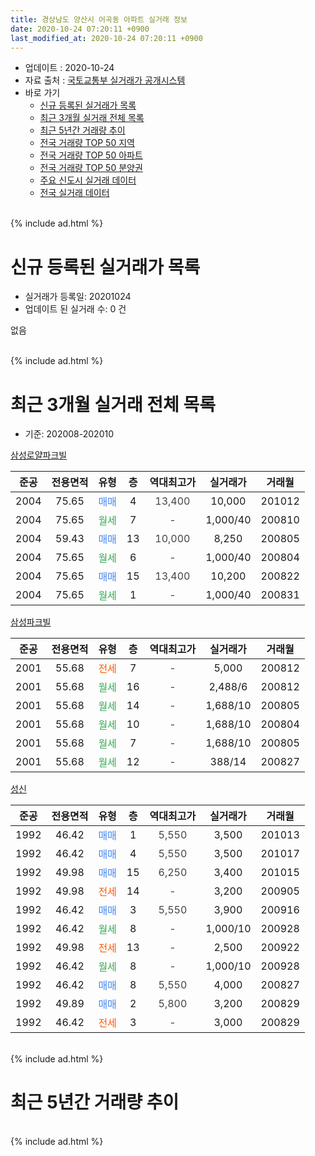 ```yaml
---
title: 경상남도 양산시 어곡동 아파트 실거래 정보
date: 2020-10-24 07:20:11 +0900
last_modified_at: 2020-10-24 07:20:11 +0900
---
```


* 업데이트 : 2020-10-24
* 자료 출처 : [국토교통부 실거래가 공개시스템](http://rt.molit.go.kr)
* 바로 가기
    * [신규 등록된 실거래가 목록](#신규-등록된-실거래가-목록)
    * [최근 3개월 실거래 전체 목록](#최근-3개월-실거래-전체-목록)
    * [최근 5년간 거래량 추이](#최근-5년간-거래량-추이)
    * [전국 거래량 TOP 50 지역](https://inasie.github.io/apt-trade-info/최근-3개월-전국에서-가장-거래가-많이-발생한-지역)
    * [전국 거래량 TOP 50 아파트](https://inasie.github.io/apt-trade-info/최근-3개월-전국에서-가장-거래가-많이-발생한-아파트)
    * [전국 거래량 TOP 50 분양권](https://inasie.github.io/apt-trade-info/최근-3개월-전국에서-가장-거래가-많이-발생한-분양권)
    * [주요 신도시 실거래 데이터](https://inasie.github.io/apt-trade-info/주요-신도시)
    * [전국 실거래 데이터](https://inasie.github.io/apt-trade-info/전국)
<br>
{% include ad.html %}
<br>

# 신규 등록된 실거래가 목록
* 실거래가 등록일: 20201024
* 업데이트 된 실거래 수: 0 건

없음

<br>
{% include ad.html %}
<br>

# 최근 3개월 실거래 전체 목록
* 기준: 202008-202010


[삼성로얄파크빌](https://search.naver.com/search.naver?query=%EA%B2%BD%EC%83%81%EB%82%A8%EB%8F%84+%EC%96%91%EC%82%B0%EC%8B%9C+%EC%96%B4%EA%B3%A1%EB%8F%99+%EC%82%BC%EC%84%B1%EB%A1%9C%EC%96%84%ED%8C%8C%ED%81%AC%EB%B9%8C)

|준공|전용면적|유형|층|역대최고가|실거래가|거래월|
|:---:|:---:|:---:|:---:|:---:|:---:|:---:|
|2004|75.65|<span style="color:#4285f3">매매</span>|4|<span style="color:#444444">13,400</span>|10,000|201012|
|2004|75.65|<span style="color:#34a853">월세</span>|7|<span style="color:#444444">-</span>|1,000/40|200810|
|2004|59.43|<span style="color:#4285f3">매매</span>|13|<span style="color:#444444">10,000</span>|8,250|200805|
|2004|75.65|<span style="color:#34a853">월세</span>|6|<span style="color:#444444">-</span>|1,000/40|200804|
|2004|75.65|<span style="color:#4285f3">매매</span>|15|<span style="color:#444444">13,400</span>|10,200|200822|
|2004|75.65|<span style="color:#34a853">월세</span>|1|<span style="color:#444444">-</span>|1,000/40|200831|

[삼성파크빌](https://search.naver.com/search.naver?query=%EA%B2%BD%EC%83%81%EB%82%A8%EB%8F%84+%EC%96%91%EC%82%B0%EC%8B%9C+%EC%96%B4%EA%B3%A1%EB%8F%99+%EC%82%BC%EC%84%B1%ED%8C%8C%ED%81%AC%EB%B9%8C)

|준공|전용면적|유형|층|역대최고가|실거래가|거래월|
|:---:|:---:|:---:|:---:|:---:|:---:|:---:|
|2001|55.68|<span style="color:#ff5a00">전세</span>|7|<span style="color:#444444">-</span>|5,000|200812|
|2001|55.68|<span style="color:#34a853">월세</span>|16|<span style="color:#444444">-</span>|2,488/6|200812|
|2001|55.68|<span style="color:#34a853">월세</span>|14|<span style="color:#444444">-</span>|1,688/10|200805|
|2001|55.68|<span style="color:#34a853">월세</span>|10|<span style="color:#444444">-</span>|1,688/10|200804|
|2001|55.68|<span style="color:#34a853">월세</span>|7|<span style="color:#444444">-</span>|1,688/10|200805|
|2001|55.68|<span style="color:#34a853">월세</span>|12|<span style="color:#444444">-</span>|388/14|200827|

[성신](https://search.naver.com/search.naver?query=%EA%B2%BD%EC%83%81%EB%82%A8%EB%8F%84+%EC%96%91%EC%82%B0%EC%8B%9C+%EC%96%B4%EA%B3%A1%EB%8F%99+%EC%84%B1%EC%8B%A0)

|준공|전용면적|유형|층|역대최고가|실거래가|거래월|
|:---:|:---:|:---:|:---:|:---:|:---:|:---:|
|1992|46.42|<span style="color:#4285f3">매매</span>|1|<span style="color:#444444">5,550</span>|3,500|201013|
|1992|46.42|<span style="color:#4285f3">매매</span>|4|<span style="color:#444444">5,550</span>|3,500|201017|
|1992|49.98|<span style="color:#4285f3">매매</span>|15|<span style="color:#444444">6,250</span>|3,400|201015|
|1992|49.98|<span style="color:#ff5a00">전세</span>|14|<span style="color:#444444">-</span>|3,200|200905|
|1992|46.42|<span style="color:#4285f3">매매</span>|3|<span style="color:#444444">5,550</span>|3,900|200916|
|1992|46.42|<span style="color:#34a853">월세</span>|8|<span style="color:#444444">-</span>|1,000/10|200928|
|1992|49.98|<span style="color:#ff5a00">전세</span>|13|<span style="color:#444444">-</span>|2,500|200922|
|1992|46.42|<span style="color:#34a853">월세</span>|8|<span style="color:#444444">-</span>|1,000/10|200928|
|1992|46.42|<span style="color:#4285f3">매매</span>|8|<span style="color:#444444">5,550</span>|4,000|200827|
|1992|49.89|<span style="color:#4285f3">매매</span>|2|<span style="color:#444444">5,800</span>|3,200|200829|
|1992|46.42|<span style="color:#ff5a00">전세</span>|3|<span style="color:#444444">-</span>|3,000|200829|


<br>
{% include ad.html %}
<br>

# 최근 5년간 거래량 추이


<div style="width:100%;">
    <canvas id="deal_progress" height="200"></canvas>
</div>

<script>
new Chart(document.getElementById("deal_progress"), {
    type: 'line',
    data: {
        labels: ['201510','201511','201512','201601','201602','201603','201604','201605','201606','201607','201608','201609','201610','201611','201612','201701','201702','201703','201704','201705','201706','201707','201708','201709','201710','201711','201712','201801','201802','201803','201804','201805','201806','201807','201808','201809','201810','201811','201812','201901','201902','201903','201904','201905','201906','201907','201908','201909','201910','201911','201912','202001','202002','202003','202004','202005','202006','202007','202008','202009','202010'],
        datasets: [{
            label: '매매',
            pointRadius: 1,
            data: [6, 6, 6, 4, 6, 7, 11, 7, 4, 6, 11, 15, 11, 9, 3, 8, 3, 6, 7, 8, 3, 5, 5, 5, 4, 3, 4, 2, 3, 3, 7, 2, 1, 2, 4, 2, 5, 1, 1, 1, 3, 3, 2, 2, 2, 3, 3, 0, 1, 5, 3, 1, 3, 4, 3, 13, 2, 2, 4, 1, 4],
            borderColor: "rgba(255, 201, 14, 1)",
            backgroundColor: "rgba(255, 201, 14, 0.5)",
            fill: false,
            lineTension: 0
        },{
            label: '전월세',
            pointRadius: 1,
            data: [1, 3, 3, 3, 2, 4, 3, 3, 2, 3, 2, 3, 3, 2, 13, 2, 0, 6, 3, 3, 3, 2, 10, 4, 2, 2, 0, 7, 1, 10, 3, 3, 2, 2, 1, 0, 2, 3, 5, 3, 1, 1, 2, 1, 3, 3, 2, 9, 3, 2, 3, 0, 5, 1, 2, 4, 4, 8, 10, 4, 0],
            borderColor: "rgba(0, 141, 185, 1)",
            backgroundColor: "rgba(0, 141, 185, 0.5)",
            fill: false,
            lineTension: 0
        }
        ]
    },
    options: {
        responsive: true,
        title: {
            display: false
        },
        tooltips: {
            mode: 'index',
            intersect: false
        },
        hover: {
            mode: 'nearest',
            intersect: true
        },
        scales: {
            xAxes: [{
                display: true,
                scaleLabel: {
                    display: true,
                    labelString: '년/월'
                }
            }],
            yAxes: [{
                display: true,
                ticks: {
                    suggestedMin: 0,
                },
                scaleLabel: {
                    display: true,
                    labelString: '실거래 수'
                }
            }]
        }
    }
});

</script>


<br>
{% include ad.html %}
<br>

